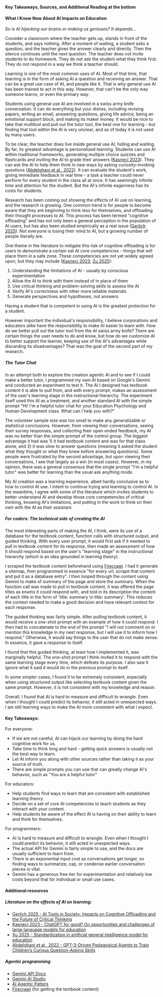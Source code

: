 **Key Takeaways, Sources, and Additional Reading at the bottom**

#### What I Know Now About AI Impacts on Education

*So is AI hijacking our brains or making us geniuses? It depends...*

Consider a classroom where the teacher gets up, stands in front of the students, and says nothing. After a moment of waiting, a student asks a question, and the teacher gives the answer clearly and directly. Then the silence continues until the next question. The teacher does not invite students to do homework. They do not ask the student what they think first. They do not respond in a way we think a teacher should. 

Learning is one of the most common uses of AI. Most of that time, that learning is in the form of asking AI a question and receiving an answer. That can be a great use case of AI, and people like it. That is why general use AI has been trained to act in this way. However, that can't be the only way someone learns, or even the primary way.

Students using general use AI are involved in a swiss army knife conversation. It can do everything but your dishes, including revising papers, writing an email, answering questions, giving life advice, being an emotional support block, and making its maker money. It would be nice to take that multitool and pull out the tutor tool, the best one for learning - but finding that tool within the AI is very unclear, and as of today it is not used by many users.

To be clear, the teacher does live inside general use AI, hiding and waiting. By far, its greatest advantage is personalized learning. Students can use AI within traditional frameworks, generating multiple choice quizzes and flashcards and inviting the AI to grade their answers ([Kasneci 2023](https://doi.org/10.1016/j.lindif.2023.102274)). They can ask the AI to help them think in new ways by asking curiosity-invoking questions ([Abdelghani et al., 2022](https://www.sciencedirect.com/science/article/pii/S1041608023000195?ref=pdf_download&fr=RR-2&rr=944885ffbbcadf03#bb0005)). It can evaluate the student's work, giving immediate feedback in real time - a task a teacher could never perform for every student in the class all at once. It has seemingly infinite time and attention for the student. But the AI's infinite eagerness has its costs for students. 

Research has been coming out showing the effects of AI use on learning, and the research is growing. One common trend is for people to become aware that they are beginning to think less for themselves, and offloading their thought processes to AI. This process has been termed "cognitive offloading" and has not only been a general perception in the population of AI users, but has also been studied empirically as a real issue ([Gerlich 2025](https://doi.org/10.3390/soc15010006)). Not everyone is losing their mind to AI, but a growing number of people literally are.

One theme in the literature to mitigate this risk of cognitive offloading is for users to demonstrate a certain set AI core competencies - things that will place them in a safe zone. These competencies are not yet widely agreed upon, but they may include ([Kasneci 2023](https://doi.org/10.1016/j.lindif.2023.102274); [Zu 2025](https://doi.org/10.1016/j.csi.2025.104006)):
1. Understanding the limitations of AI - usually by conscious experimentation
2. Allow the AI to think with them instead of in place of them
3. Use critical thinking and problem-solving skills to assess the AI
4. Verify AI's correctness with other more reliable materials
5. Generate perspectives and hypotheses, not answers

Having a student that is competent in using AI is the greatest protection for a student. 

However important the individual's responsibility, I believe corporations and educators alike have the responsibility to make AI easier to learn with. How do we better pull out the tutor tool from the AI swiss army knife? There are certain things the user needs to do and know, but how do we customize AI to better support the learner, keeping use of the AI's advantages while discarding its disadvantages? That was the goal of the second part of my research.

##### The Tutor Chat
In an attempt both to explore the creation agentic AI and to see if I could make a better tutor, I programmed my own AI based on Google's Gemini and conducted an experiment to test it. The AI I designed has textbook content it is able to pull from, and with every prompt, makes an assessment of the user's learning stage in the instructional hierarchy. The experiment itself used this AI as a treatment, and another standard AI with the simple prompt "Hi! I'm a helpful tutor chat for your Education Psychology and Human Development class. What can I help you with?"

The volunteer sample size was too small to make any generalizable or statistical conclusions. However, from viewing their conversations, seeing their survey responses, and collecting their open ended feedback, my AI was no better than the simple prompt of the control group. The biggest advantage it had was 1) it had textbook content and was for that class alone, and 2) it was slow to answer questions (meaning it asked the student what they thought or what they knew before answering questions). Some people were frustrated by the second advantage, but upon viewing their conversations, I see that largely as a win (in most cases). However, in my opinion, there was a general consensus that the single prompt "I'm a helpful tutor" was better for learning than the usual ask anything mode.

My AI creation was a learning experience, albeit hardly conclusive as to how to control AI use. I intent to continue trying and learning to control AI. In the meantime, I agree with some of the literature which invites students to better understand AI and develop those core competencies of critical thinking, knowing AI's limitations, and putting in the work to think on their own with the AI as their assistant.

##### For coders: The technical side of creating the AI
The most interesting parts of making the AI, I think, were its use of a database for the textbook content, function calls with structured output, and guided thinking. With every user prompt, it would first ask if it needed to pull in textbook content for its response, then made an assessment of how it should respond based on the user's "learning stage" in the instructional hierarchy (which is an idea grounded in learning theory). 

I scraped the textbook content beforehand using [Firecrawl](firecrawl.dev). I had it generate a sitemap, then programmed in essence "for every url, scrape that content and put it as a database entry". I then looped through the content using Gemini to make of summary of the page and store the summary. When the function call was made to pull in textbook content, it was offered the page titles as enums it could respond with, and told in its description the content of each title in the form of 'title: summary \n title: summary'. This reduces the context needed to make a good decision and have relevant context for each response. 

The guided thinking was fairly simple. After pulling textbook content, it would receive a one-shot prompt with an example of how it could respond. I then had to concatenate to the end of the prompt "I will not comment on or mention this knowledge in my next response, but I will use it to inform how I respond." Otherwise, it would say things to the user that do not make sense. In essence, it gave a response to itself.

I found that this guided thinking, at least how I implemented it, was marginally helpful. The one-shot prompt I think invited it to respond with the same learning stage every time, which defeats its purpose. I also saw it ignore what it said it would do in the previous prompt to itself.

In some simpler cases, I found it to be extremely consistent, especially when using structured output like selecting textbook content given the same prompt. However, it is not consistent with my knowledge and reason.

Overall, I found that AI is hard to measure and difficult to wrangle. Even when I thought I could predict its behavior, it still acted in unexpected ways. I am still learning ways to make the AI more consistent with what I expect.


#### Key Takeaways:
For everyone:
- If we are not careful, AI can hijack our learning by doing the hard cognitive work for us.
- Take time to think long and hard - getting quick answers is usually not the best way to learn.
- Let AI inform you along with other sources rather than taking it as your source of truth.
- There are simple prompts you can use that can greatly change AI's behavior, such as "You are a helpful tutor"

For educators:
- Help students find ways to learn that are consistent with established learning theory.
- Decide on a set of core AI competencies to teach students as they interact with your content.
- Help students be aware of the effect AI is having on their ability to learn and think for themselves.

For programmers:
- AI is hard to measure and difficult to wrangle. Even when I thought I could predict its behavior, it still acted in unexpected ways. 
- The actual API for Gemini is fairly simple to use, and the docs are usually sufficient to learn from. 
- There is an exponential input cost as conversations get longer, so finding ways to summarize, cap, or condense earlier conversation pieces is vital.
- Gemini has a generous free tier for experimentation and relatively low costs beyond that for individual or small use cases.


#### Additional resources
##### Literature on the effects of AI on learning:
- [Gerlich 2025 - AI Tools in Society: Impacts on Cognitive Offloading and the Future of Critical Thinking](https://doi.org/10.3390/soc15010006)
- [Kasneci 2023 - ChatGPT for good? On opportunities and challenges of large language models for education](https://doi.org/10.1016/j.lindif.2023.102274)
- [Xu 2025 - Standardization in artificial general intelligence model for education](https://doi.org/10.1016/j.csi.2025.104006)
- [Abdelghani et al., 2022 - GPT-3-Driven Pedagogical Agents to Train Children’s Curious Question-Asking Skills](https://doi.org/10.1007/s40593-023-00340-7)

##### Agentic programming
- [Gemini API Docs](https://ai.google.dev/gemini-api/docs)
- [Gemini AI Studio](https://aistudio.google.com/)
- [AI Agentic Patters](https://www.philschmid.de/agentic-patterns)
- [Firecrawl](firecrawl.dev) (for getting the textbook content)
